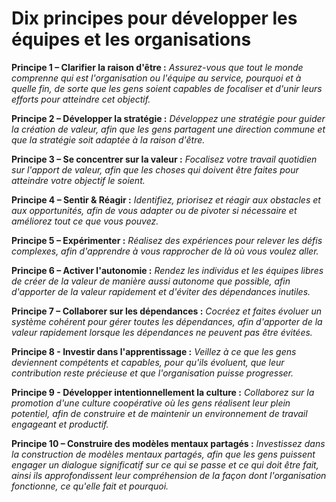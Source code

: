 # Dix principes pour développer les équipes et les organisations


**Principe 1 – Clarifier la raison d'être :** _Assurez-vous que tout le monde comprenne qui est l'organisation ou l'équipe au service, pourquoi et à quelle fin, de sorte que les gens soient capables de focaliser et d'unir leurs efforts pour atteindre cet objectif._

**Principe 2 – Développer la stratégie :** _Développez une stratégie pour guider la création de valeur, afin que les gens partagent une direction commune et que la stratégie soit adaptée à la raison d'être._

**Principe 3 – Se concentrer sur la valeur :** _Focalisez votre travail quotidien sur l'apport de valeur, afin que les choses qui doivent être faites pour atteindre votre objectif le soient._

**Principe 4 – Sentir & Réagir :** _Identifiez, priorisez et réagir aux obstacles et aux opportunités, afin de vous adapter ou de pivoter si nécessaire et améliorez tout ce que vous pouvez._

**Principe 5 – Expérimenter :** _Réalisez des expériences pour relever les défis complexes, afin d'apprendre à vous rapprocher de là où vous voulez aller._

**Principe 6 – Activer l'autonomie :** _Rendez les individus et les équipes libres de créer de la valeur de manière aussi autonome que possible, afin d'apporter de la valeur rapidement et d'éviter des dépendances inutiles._

**Principe 7 – Collaborer sur les dépendances :** _Cocréez et faites évoluer un système cohérent pour gérer toutes les dépendances, afin d'apporter de la valeur rapidement lorsque les dépendances ne peuvent pas être évitées._

**Principe 8 - Investir dans l'apprentissage :** _Veillez à ce que les gens deviennent compétents et capables, pour qu'ils évoluent, que leur contribution reste précieuse et que l'organisation puisse progresser._

**Principe 9 - Développer intentionnellement la culture :** _Collaborez sur la promotion d'une culture coopérative où les gens réalisent leur plein potentiel, afin de construire et de maintenir un environnement de travail engageant et productif._

**Principe 10 – Construire des modèles mentaux partagés :** _Investissez dans la construction de modèles mentaux partagés, afin que les gens puissent engager un dialogue significatif sur ce qui se passe et ce qui doit être fait, ainsi ils approfondissent leur compréhension de la façon dont l'organisation fonctionne, ce qu'elle fait et pourquoi._
